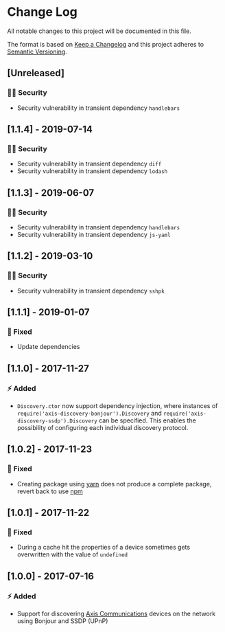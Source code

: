 # Change Log

All notable changes to this project will be documented in this file.

The format is based on [Keep a Changelog](http://keepachangelog.com/) and this project adheres to [Semantic Versioning](http://semver.org/).

## [Unreleased]

### :policeman: Security

- Security vulnerability in transient dependency `handlebars`

## [1.1.4] - 2019-07-14

### :policeman: Security

- Security vulnerability in transient dependency `diff`
- Security vulnerability in transient dependency `lodash`

## [1.1.3] - 2019-06-07

### :policeman: Security

- Security vulnerability in transient dependency `handlebars`
- Security vulnerability in transient dependency `js-yaml`

## [1.1.2] - 2019-03-10

### :policeman: Security

- Security vulnerability in transient dependency `sshpk`

## [1.1.1] - 2019-01-07

### :syringe: Fixed

- Update dependencies

## [1.1.0] - 2017-11-27

### :zap: Added

- `Discovery.ctor` now support dependency injection, where instances of `require('axis-discovery-bonjour').Discovery` and `require('axis-discovery-ssdp').Discovery` can be specified. This enables the possibility of configuring each individual discovery protocol.

## [1.0.2] - 2017-11-23

### :syringe: Fixed

- Creating package using [yarn](https://yarnpkg.com/en/) does not produce a complete package, revert back to use [npm](https://www.npmjs.com/)

## [1.0.1] - 2017-11-22

### :syringe: Fixed

- During a cache hit the properties of a device sometimes gets overwritten with the value of `undefined`

## [1.0.0] - 2017-07-16

### :zap: Added

- Support for discovering [Axis Communications](http://www.axis.com/) devices on the network using Bonjour and SSDP (UPnP)
